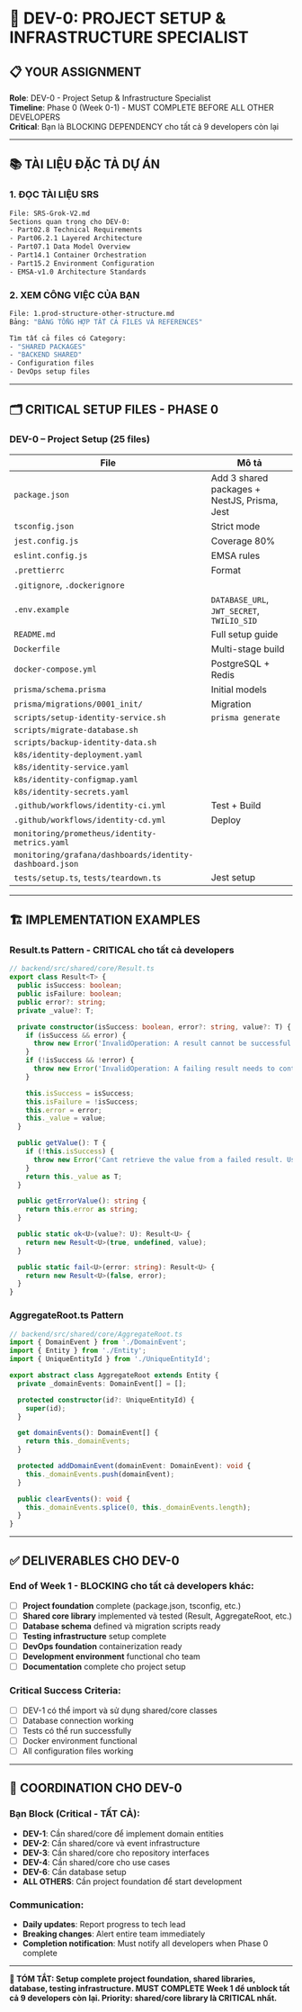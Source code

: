 # 🔧 DEV-0: PROJECT SETUP & INFRASTRUCTURE SPECIALIST

## 📋 **YOUR ASSIGNMENT**

**Role**: DEV-0 - Project Setup & Infrastructure Specialist  
**Timeline**: Phase 0 (Week 0-1) - MUST COMPLETE BEFORE ALL OTHER DEVELOPERS  
**Critical**: Bạn là BLOCKING DEPENDENCY cho tất cả 9 developers còn lại

---

## 📚 **TÀI LIỆU ĐẶC TẢ DỰ ÁN**

### **1. ĐỌC TÀI LIỆU SRS**
```bash
File: SRS-Grok-V2.md
Sections quan trọng cho DEV-0:
- Part02.8 Technical Requirements
- Part06.2.1 Layered Architecture  
- Part07.1 Data Model Overview
- Part14.1 Container Orchestration
- Part15.2 Environment Configuration
- EMSA-v1.0 Architecture Standards
```

### **2. XEM CÔNG VIỆC CỦA BẠN**
```bash
File: 1.prod-structure-other-structure.md
Bảng: "BẢNG TỔNG HỢP TẤT CẢ FILES VÀ REFERENCES"

Tìm tất cả files có Category:
- "SHARED PACKAGES"
- "BACKEND SHARED"  
- Configuration files
- DevOps setup files
```

---

## 🗂️ **CRITICAL SETUP FILES - PHASE 0**

### **DEV-0** – Project Setup (25 files)

| File | Mô tả |
|------|------|
| `package.json` | Add 3 shared packages + NestJS, Prisma, Jest |
| `tsconfig.json` | Strict mode |
| `jest.config.js` | Coverage 80% |
| `eslint.config.js` | EMSA rules |
| `.prettierrc` | Format |
| `.gitignore`, `.dockerignore` | |
| `.env.example` | `DATABASE_URL`, `JWT_SECRET`, `TWILIO_SID` |
| `README.md` | Full setup guide |
| `Dockerfile` | Multi-stage build |
| `docker-compose.yml` | PostgreSQL + Redis |
| `prisma/schema.prisma` | Initial models |
| `prisma/migrations/0001_init/` | Migration |
| `scripts/setup-identity-service.sh` | `prisma generate` |
| `scripts/migrate-database.sh` | |
| `scripts/backup-identity-data.sh` | |
| `k8s/identity-deployment.yaml` | |
| `k8s/identity-service.yaml` | |
| `k8s/identity-configmap.yaml` | |
| `k8s/identity-secrets.yaml` | |
| `.github/workflows/identity-ci.yml` | Test + Build |
| `.github/workflows/identity-cd.yml` | Deploy |
| `monitoring/prometheus/identity-metrics.yaml` | |
| `monitoring/grafana/dashboards/identity-dashboard.json` | |
| `tests/setup.ts`, `tests/teardown.ts` | Jest setup |
---

## 🏗️ **IMPLEMENTATION EXAMPLES**

### **Result.ts Pattern - CRITICAL cho tất cả developers**
```typescript
// backend/src/shared/core/Result.ts
export class Result<T> {
  public isSuccess: boolean;
  public isFailure: boolean;
  public error?: string;
  private _value?: T;

  private constructor(isSuccess: boolean, error?: string, value?: T) {
    if (isSuccess && error) {
      throw new Error('InvalidOperation: A result cannot be successful and contain an error');
    }
    if (!isSuccess && !error) {
      throw new Error('InvalidOperation: A failing result needs to contain an error message');
    }

    this.isSuccess = isSuccess;
    this.isFailure = !isSuccess;
    this.error = error;
    this._value = value;
  }

  public getValue(): T {
    if (!this.isSuccess) {
      throw new Error('Cant retrieve the value from a failed result. Use getErrorValue instead.');
    }
    return this._value as T;
  }

  public getErrorValue(): string {
    return this.error as string;
  }

  public static ok<U>(value?: U): Result<U> {
    return new Result<U>(true, undefined, value);
  }

  public static fail<U>(error: string): Result<U> {
    return new Result<U>(false, error);
  }
}
```

### **AggregateRoot.ts Pattern**
```typescript
// backend/src/shared/core/AggregateRoot.ts
import { DomainEvent } from './DomainEvent';
import { Entity } from './Entity';
import { UniqueEntityId } from './UniqueEntityId';

export abstract class AggregateRoot extends Entity {
  private _domainEvents: DomainEvent[] = [];

  protected constructor(id?: UniqueEntityId) {
    super(id);
  }

  get domainEvents(): DomainEvent[] {
    return this._domainEvents;
  }

  protected addDomainEvent(domainEvent: DomainEvent): void {
    this._domainEvents.push(domainEvent);
  }

  public clearEvents(): void {
    this._domainEvents.splice(0, this._domainEvents.length);
  }
}
```

---

## ✅ **DELIVERABLES CHO DEV-0**

### **End of Week 1 - BLOCKING cho tất cả developers khác**:
- [ ] **Project foundation** complete (package.json, tsconfig, etc.)
- [ ] **Shared core library** implemented và tested (Result, AggregateRoot, etc.)
- [ ] **Database schema** defined và migration scripts ready
- [ ] **Testing infrastructure** setup complete
- [ ] **DevOps foundation** containerization ready
- [ ] **Development environment** functional cho team
- [ ] **Documentation** complete cho project setup

### **Critical Success Criteria**:
- [ ] DEV-1 có thể import và sử dụng shared/core classes
- [ ] Database connection working
- [ ] Tests có thể run successfully
- [ ] Docker environment functional
- [ ] All configuration files working

---

## 💬 **COORDINATION CHO DEV-0**

### **Bạn Block (Critical - TẤT CẢ)**:
- **DEV-1**: Cần shared/core để implement domain entities
- **DEV-2**: Cần shared/core và event infrastructure  
- **DEV-3**: Cần shared/core cho repository interfaces
- **DEV-4**: Cần shared/core cho use cases
- **DEV-6**: Cần database setup
- **ALL OTHERS**: Cần project foundation để start development

### **Communication**:
- **Daily updates**: Report progress to tech lead
- **Breaking changes**: Alert entire team immediately  
- **Completion notification**: Must notify all developers when Phase 0 complete

---

**🎯 TÓM TẮT: Setup complete project foundation, shared libraries, database, testing infrastructure. MUST COMPLETE Week 1 để unblock tất cả 9 developers còn lại. Priority: shared/core library là CRITICAL nhất.**
